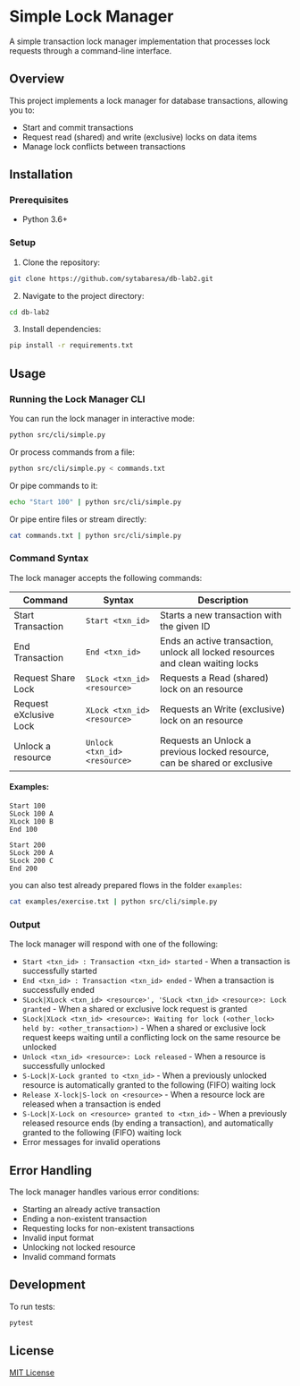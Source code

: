 # Simple Lock Manager

A simple transaction lock manager implementation that processes lock requests through a command-line interface.

## Overview

This project implements a lock manager for database transactions, allowing you to:
- Start and commit transactions
- Request read (shared) and write (exclusive) locks on data items
- Manage lock conflicts between transactions

## Installation

### Prerequisites

- Python 3.6+

### Setup

1. Clone the repository:
```bash
git clone https://github.com/sytabaresa/db-lab2.git
```

2. Navigate to the project directory:
```bash
cd db-lab2
```

3. Install dependencies:
```bash
pip install -r requirements.txt
```

## Usage

### Running the Lock Manager CLI

You can run the lock manager in interactive mode:

```bash
python src/cli/simple.py
```

Or process commands from a file:

```bash
python src/cli/simple.py < commands.txt
```

Or pipe commands to it:

```bash
echo "Start 100" | python src/cli/simple.py
```


Or pipe entire files or stream directly:

```bash
cat commands.txt | python src/cli/simple.py
```


### Command Syntax

The lock manager accepts the following commands:

| Command | Syntax | Description |
|---------|--------|-------------|
| Start Transaction | `Start <txn_id>` | Starts a new transaction with the given ID |
| End Transaction | `End <txn_id>` | Ends an active transaction, unlock all locked resources and clean waiting locks |
| Request Share Lock | `SLock <txn_id> <resource>` | Requests a Read (shared) lock on an resource |
| Request eXclusive Lock | `XLock <txn_id> <resource>` | Requests an Write (exclusive) lock on an resource |
| Unlock a resource | `Unlock <txn_id> <resource>` | Requests an Unlock a previous locked resource, can be shared or exclusive  |

#### Examples:

```
Start 100
SLock 100 A
XLock 100 B
End 100

Start 200
SLock 200 A
SLock 200 C
End 200
```

you can also test already prepared flows in the folder `examples`:

```bash
cat examples/exercise.txt | python src/cli/simple.py
```

### Output

The lock manager will respond with one of the following:
- `Start <txn_id> : Transaction <txn_id> started` - When a transaction is successfully started
- `End <txn_id> : Transaction <txn_id> ended` - When a transaction is successfully ended
- `SLock|XLock <txn_id> <resource>', 'SLock <txn_id> <resource>: Lock granted` - When a shared or exclusive lock request is granted
- `SLock|XLock <txn_id> <resource>: Waiting for lock (<other_lock> held by: <other_transaction>)` - When a shared or exclusive lock request keeps waiting until a conflicting lock on the same resource be unlocked
- `Unlock <txn_id> <resource>: Lock released` - When a resource is successfully unlocked
- `S-Lock|X-Lock granted to <txn_id>` - When a previously unlocked resource is automatically granted to the following (FIFO) waiting lock
- `Release X-lock|S-lock on <resource>` - When a resource lock are released when a transaction is ended
- `S-Lock|X-Lock on <resource> granted to <txn_id>` - When a previously released resource ends (by ending a transaction), and automatically granted to the following (FIFO) waiting lock
- Error messages for invalid operations

## Error Handling

The lock manager handles various error conditions:
- Starting an already active transaction
- Ending a non-existent transaction
- Requesting locks for non-existent transactions
- Invalid input format
- Unlocking not locked resource
- Invalid command formats

## Development

To run tests:

```bash
pytest
```


## License

[MIT License](LICENSE)
